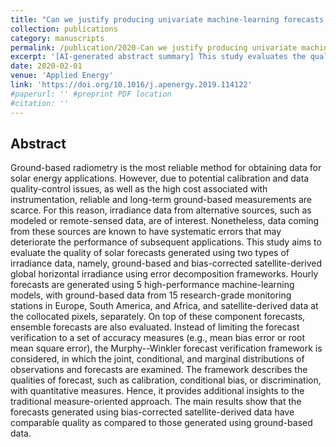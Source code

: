 ```yaml
---
title: "Can we justify producing univariate machine-learning forecasts with satellite-derived solar irradiance?"
collection: publications
category: manuscripts
permalink: /publication/2020-Can we justify producing univariate machine-learning forecasts
excerpt: '[AI-generated abstract summary] This study evaluates the quality of solar forecasts generated using ground-based and bias-corrected satellite-derived irradiance data, focusing on error decomposition. Five machine-learning models generate hourly forecasts using data from 15 research stations in Europe, South America, and Africa, as well as satellite-derived data for the same locations. Ensemble forecasts are also assessed. Instead of using traditional accuracy measures, the study employs the Murphy--Winkler forecast verification framework to analyze calibration, conditional bias, and discrimination. Results show that forecasts based on bias-corrected satellite-derived data are of comparable quality to those using ground-based data.'
date: 2020-02-01
venue: 'Applied Energy'
link: 'https://doi.org/10.1016/j.apenergy.2019.114122'
#paperurl: '' #preprint PDF location
#citation: ''
---
```


<h2> Abstract </h2>
Ground-based radiometry is the most reliable method for obtaining data for solar energy applications. However, due to potential calibration and data quality-control issues, as well as the high cost associated with instrumentation, reliable and long-term ground-based measurements are scarce. For this reason, irradiance data from alternative sources, such as modeled or remote-sensed data, are of interest. Nonetheless, data coming from these sources are known to have systematic errors that may deteriorate the performance of subsequent applications. This study aims to evaluate the quality of solar forecasts generated using two types of irradiance data, namely, ground-based and bias-corrected satellite-derived global horizontal irradiance using error decomposition frameworks. Hourly forecasts are generated using 5 high-performance machine-learning models, with ground-based data from 15 research-grade monitoring stations in Europe, South America, and Africa, and satellite-derived data at the collocated pixels, separately. On top of these component forecasts, ensemble forecasts are also evaluated. Instead of limiting the forecast verification to a set of accuracy measures (e.g., mean bias error or root mean square error), the Murphy--Winkler forecast verification framework is considered, in which the joint, conditional, and marginal distributions of observations and forecasts are examined. The framework describes the qualities of forecast, such as calibration, conditional bias, or discrimination, with quantitative measures. Hence, it provides additional insights to the traditional measure-oriented approach. The main results show that the forecasts generated using bias-corrected satellite-derived data have comparable quality as compared to those generated using ground-based data.
